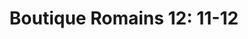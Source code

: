 ---
title: "Boutique Romains 12: 11-12"
url: /kinshasa/boutique-romains-12-11-12/
shop: magasin de variétés
---